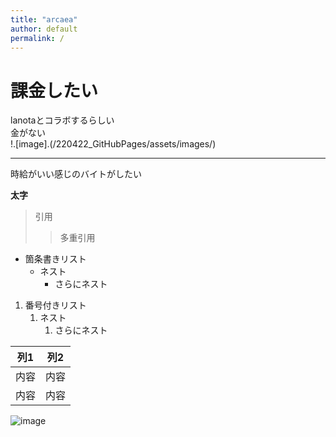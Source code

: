 ```yaml
---
title: "arcaea"
author: default
permalink: /
---
```


# 課金したい

lanotaとコラボするらしい  
金がない  
!.[image].(/220422_GitHubPages/assets/images/)


---

時給がいい感じのバイトがしたい


**太字**

> 引用
>> 多重引用


- 箇条書きリスト
  - ネスト
    - さらにネスト


1. 番号付きリスト
   1. ネスト
      1. さらにネスト

  
| 列1  | 列2  |
|-----|-----|
| 内容  | 内容  |
| 内容  | 内容  |

![image](/220422_GitHubPages/assets/images/logo-150.png)
